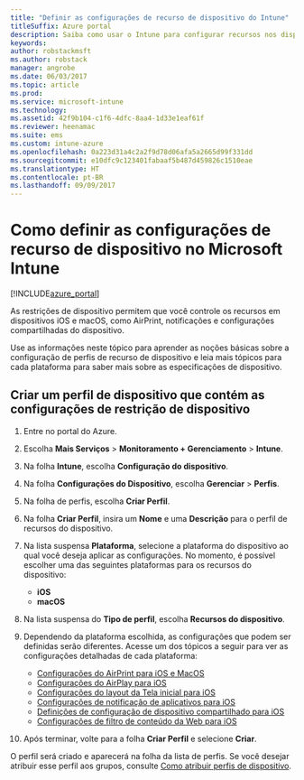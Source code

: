 ```yaml
---
title: "Definir as configurações de recurso de dispositivo do Intune"
titleSuffix: Azure portal
description: Saiba como usar o Intune para configurar recursos nos dispositivos gerenciados.
keywords: 
author: robstackmsft
ms.author: robstack
manager: angrobe
ms.date: 06/03/2017
ms.topic: article
ms.prod: 
ms.service: microsoft-intune
ms.technology: 
ms.assetid: 42f9b104-c1f6-4dfc-8aa4-1d33e1eaf61f
ms.reviewer: heenamac
ms.suite: ems
ms.custom: intune-azure
ms.openlocfilehash: 0a223d31a4c2a2f9d78d06afa5a2665d99f331dd
ms.sourcegitcommit: e10dfc9c123401fabaaf5b487d459826c1510eae
ms.translationtype: HT
ms.contentlocale: pt-BR
ms.lasthandoff: 09/09/2017
---
```

# <a name="how-to-configure-device-feature-settings-in-microsoft-intune"></a>Como definir as configurações de recurso de dispositivo no Microsoft Intune

[!INCLUDE[azure_portal](./includes/azure_portal.md)]

As restrições de dispositivo permitem que você controle os recursos em dispositivos iOS e macOS, como AirPrint, notificações e configurações compartilhadas do dispositivo.

Use as informações neste tópico para aprender as noções básicas sobre a configuração de perfis de recurso de dispositivo e leia mais tópicos para cada plataforma para saber mais sobre as especificações de dispositivo.

## <a name="create-a-device-profile-containing-device-restriction-settings"></a>Criar um perfil de dispositivo que contém as configurações de restrição de dispositivo

1. Entre no portal do Azure.
2. Escolha **Mais Serviços** > **Monitoramento + Gerenciamento** > **Intune**.
3. Na folha **Intune**, escolha **Configuração do dispositivo**.
2. Na folha **Configurações do Dispositivo**, escolha **Gerenciar** > **Perfis**.
3. Na folha de perfis, escolha **Criar Perfil**.
4. Na folha **Criar Perfil**, insira um **Nome** e uma **Descrição** para o perfil de recursos do dispositivo.
5. Na lista suspensa **Plataforma**, selecione a plataforma do dispositivo ao qual você deseja aplicar as configurações. No momento, é possível escolher uma das seguintes plataformas para os recursos do dispositivo:
    - **iOS**
    - **macOS**
6. Na lista suspensa do **Tipo de perfil**, escolha **Recursos do dispositivo**. 
7. Dependendo da plataforma escolhida, as configurações que podem ser definidas serão diferentes. Acesse um dos tópicos a seguir para ver as configurações detalhadas de cada plataforma:
    - [Configurações do AirPrint para iOS e MacOS](air-print-settings-ios-macos.md)
    - [Configurações do AirPlay para iOS](airplay-settings-ios.md)
    - [Configurações do layout da Tela inicial para iOS](home-screen-settings-ios.md)
    - [Configurações de notificação de aplicativos para iOS](app-notification-settings-ios.md)
    - [Definições de configuração de dispositivo compartilhado para iOS](shared-device-settings-ios.md)
    - [Configurações de filtro de conteúdo da Web para iOS](web-content-filter-settings-ios.md)

8. Após terminar, volte para a folha **Criar Perfil** e selecione **Criar**.

O perfil será criado e aparecerá na folha da lista de perfis.
Se você desejar atribuir esse perfil aos grupos, consulte [Como atribuir perfis de dispositivo](device-profile-assign.md).



